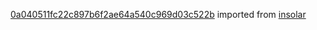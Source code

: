 [0a040511fc22c897b6f2ae64a540c969d03c522b](https://github.com/insolar/insolar/commit/0a040511fc22c897b6f2ae64a540c969d03c522b) imported from [insolar](https://github.com/insolar/insolar)
